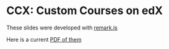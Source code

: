 # CCX: Custom Courses on edX

These slides were developed with [remark.js](http://remarkjs.com)

Here is a current [PDF of them](assets/custom-courses-on-edx.pdf)
